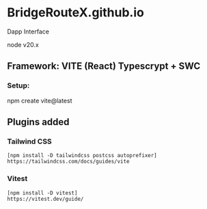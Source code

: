# BridgeRouteX.github.io
Dapp Interface

node v20.x

## Framework: VITE (React) Typescrypt + SWC
### Setup:
npm create vite@latest

## Plugins added
### Tailwind CSS
    [npm install -D tailwindcss postcss autoprefixer]
    https://tailwindcss.com/docs/guides/vite

### Vitest
    [npm install -D vitest]
    https://vitest.dev/guide/

